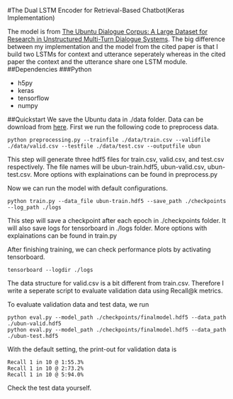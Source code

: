 #The Dual LSTM Encoder for Retrieval-Based Chatbot(Keras Implementation)

The model is from [The Ubuntu Dialogue Corpus: A Large Dataset for Research in Unstructured Multi-Turn Dialogue Systems](https://arxiv.org/pdf/1506.08909.pdf). The big difference between my implementation and the model from the cited paper is that I build two LSTMs for context and utterance seperately whereas in the cited paper the context and the utterance share one  LSTM module.
##Dependencies
###Python
* h5py
* keras
* tensorflow
* numpy

##Quickstart
We save the Ubuntu data in ./data folder. Data can be download from [here](https://drive.google.com/open?id=0B_bZck-ksdkpVEtVc1R6Y01HMWM). First we run the following code to preprocess data.
```
python preprocessing.py --trainfile ./data/train.csv --validfile ./data/valid.csv --testfile ./data/test.csv --outputfile ubun
```
This step will generate three hdf5 files for train.csv, valid.csv, and test.csv respectively. The file names will be ubun-train.hdf5, ubun-valid.csv, ubun-test.csv. More options with explainations can be found in preprocess.py

Now we can run the model with default configurations.
```
python train.py --data_file ubun-train.hdf5 --save_path ./checkpoints --log_path ./logs 
```
This step will save a checkpoint after each epoch in ./checkpoints folder. It will also save logs for tensorboard in ./logs folder. More options with explainations can be found in train.py

After finishing training, we can check performance plots by activating tensorboard.
```
tensorboard --logdir ./logs
```

The data structure for valid.csv is a bit different from train.csv. Therefore I write a seperate script to evaluate validation data using Recall@k metrics. 

To evaluate validation data and test data, we run
```
python eval.py --model_path ./checkpoints/finalmodel.hdf5 --data_path ./ubun-valid.hdf5
python eval.py --model_path ./checkpoints/finalmodel.hdf5 --data_path ./ubun-test.hdf5
```
With the default setting, the print-out for validation data is 
```
Recall 1 in 10 @ 1:55.3%
Recall 1 in 10 @ 2:73.2%
Recall 1 in 10 @ 5:94.0%
```
Check the test data yourself.
